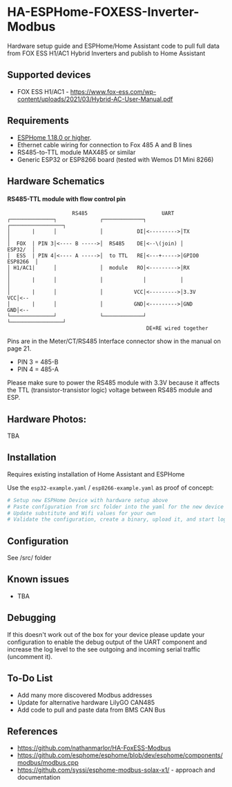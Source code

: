 # HA-ESPHome-FOXESS-Inverter-Modbus

Hardware setup guide and ESPHome/Home Assistant code to pull full data from FOX ESS H1/AC1 Hybrid Inverters and publish to Home Assistant


## Supported devices

* FOX ESS H1/AC1 - https://www.fox-ess.com/wp-content/uploads/2021/03/Hybrid-AC-User-Manual.pdf

## Requirements

* [ESPHome 1.18.0 or higher](https://github.com/esphome/esphome/releases).
* Ethernet cable wiring for connection to Fox 485 A and B lines
* RS485-to-TTL module MAX485 or similar
* Generic ESP32 or ESP8266 board (tested with Wemos D1 Mini 8266)

## Hardware Schematics

#### RS485-TTL module with flow control pin

```
                     RS485                        UART
┌──────────────┐              ┌─────────────┐           ┌─────────────────┐
│       |      │              │           DI│<--------->│TX               │
│  FOX  | PIN 3│<---- B ----->│  RS485    DE│<--\(join) │         ESP32/  │
│  ESS  | PIN 4│<---- A ----->│  to TTL   RE│<---+----->│GPIO0   ESP8266  │
│ H1/AC1|      │              │  module   RO│<--------->│RX               │
│       |      │              │             │           │                 │
│       |      │              │          VCC│<--------->│3.3V          VCC│<--
│       |      │              │          GND│<--------->│GND           GND│<--
└──────────────┘              └─────────────┘           └─────────────────┘
                                             DE+RE wired together

```
Pins are in the Meter/CT/RS485 Interface connector show in the manual on page 21.
 - PIN 3 = 485-B
 - PIN 4 = 485-A

Please make sure to power the RS485 module with 3.3V because it affects the TTL (transistor-transistor logic) voltage between RS485 module and ESP.

## Hardware Photos:

TBA

## Installation

Requires existing installation of Home Assistant and ESPHome

Use the `esp32-example.yaml` / `esp8266-example.yaml` as proof of concept:

```bash
# Setup new ESPHome Device with hardware setup above
# Paste configuration from src folder into the yaml for the new device
# Update substitute and Wifi values for your own
# Validate the configuration, create a binary, upload it, and start logs

```

## Configuration

See /src/ folder


## Known issues

* TBA


## Debugging

If this doesn't work out of the box for your device please update your configuration to enable the debug output of the UART component and increase the log level to the see outgoing and incoming serial traffic (uncomment it).


## To-Do List

* Add many more discovered Modbus addresses
* Update for alternative hardware LilyGO CAN485
* Add code to pull and paste data from BMS CAN Bus


## References
* https://github.com/nathanmarlor/HA-FoxESS-Modbus
* https://github.com/esphome/esphome/blob/dev/esphome/components/modbus/modbus.cpp
* https://github.com/syssi/esphome-modbus-solax-x1/ - approach and documentation
